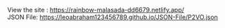 View the site : https://rainbow-malasada-dd6679.netlify.app/
\
JSON File: https://leoabraham123456789.github.io/JSON-File/P2VO.json
